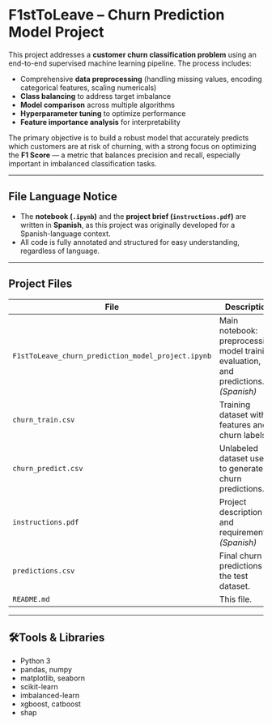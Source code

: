 # F1stToLeave – Churn Prediction Model Project

This project addresses a **customer churn classification problem** using an end-to-end supervised machine learning pipeline. The process includes:

- Comprehensive **data preprocessing** (handling missing values, encoding categorical features, scaling numericals)
- **Class balancing** to address target imbalance
- **Model comparison** across multiple algorithms
- **Hyperparameter tuning** to optimize performance
- **Feature importance analysis** for interpretability

The primary objective is to build a robust model that accurately predicts which customers are at risk of churning, with a strong focus on optimizing the **F1 Score** — a metric that balances precision and recall, especially important in imbalanced classification tasks.

---

## File Language Notice

- The **notebook (`.ipynb`)** and the **project brief (`instructions.pdf`)** are written in **Spanish**, as this project was originally developed for a Spanish-language context.
- All code is fully annotated and structured for easy understanding, regardless of language.

---

## Project Files

| File                                          | Description                                                             |
|-----------------------------------------------|-------------------------------------------------------------------------|
| `F1stToLeave_churn_prediction_model_project.ipynb` | Main notebook: preprocessing, model training, evaluation, and predictions. *(Spanish)* |
| `churn_train.csv`                             | Training dataset with features and churn labels.                        |
| `churn_predict.csv`                           | Unlabeled dataset used to generate churn predictions.                   |
| `instructions.pdf`                            | Project description and requirements. *(Spanish)*                       |
| `predictions.csv`                             | Final churn predictions for the test dataset.                           |
| `README.md`                                   | This file.                                                              |

---

## 🛠Tools & Libraries

- Python 3
- pandas, numpy  
- matplotlib, seaborn  
- scikit-learn  
- imbalanced-learn  
- xgboost, catboost  
- shap  
